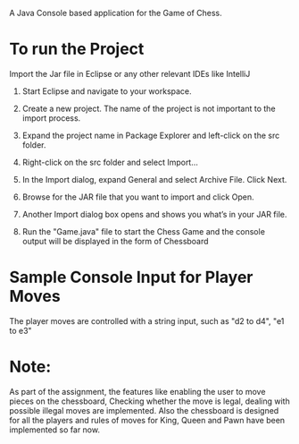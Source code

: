 A Java Console based application for the Game of Chess.

# To run the Project

Import the Jar file in Eclipse or any other relevant IDEs like IntelliJ

1.    Start Eclipse and navigate to your workspace.

2.    Create a new project. The name of the project is not important to the import process.

3.    Expand the project name in Package Explorer and left-click on the src folder.

4.    Right-click on the src folder and select Import…

5.    In the Import dialog, expand General and select Archive File. Click Next.

6.    Browse for the JAR file that you want to import and click Open.

7.    Another Import dialog box opens and shows you what’s in your JAR file. 

8. Run the "Game.java" file to start the Chess Game and the console output will be displayed in the form of Chessboard

# Sample Console Input for Player Moves
 The player moves are controlled with a string input, such as "d2 to d4", "e1 to e3"
 
 
 # Note:
 
 As part of the assignment, the features like enabling the user to move pieces on the chessboard, Checking whether the move is legal, dealing with possible illegal moves are implemented. Also the chessboard is designed for all the players and rules of moves for King, Queen and Pawn have been implemented so far now. 





